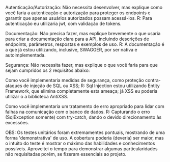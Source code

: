Autenticação/Autorização: Não necessita desenvolver, mas explique como você faria a autenticação
e autorização para proteger os endpoints e garantir que apenas usuários autorizados possam acessá-los.
R: Para autenticação eu utilizaria jwt, com validação de tokens.

Documentação: Não precisa fazer, mas explique brevemente o que usaria para criar a documentação
clara para a API, incluindo descrições de endpoints, parâmetros, respostas e exemplos de uso.
R: A documentação é a que já estou utilizando, inclusive, SWAGGER, por ser nativa e autoimplementada.

Segurança: Não necessita fazer, mas explique o que você faria para que sejam cumpridos os 2
requisitos abaixo:

Como você implementaria medidas de segurança, como proteção contra-ataques de injeção de
SQL ou XSS;
R: Sql Injection estou utilizando Entity Framework, que elimina completamente esta ameaça; já XSS
eu poderia utilizar o a biblioteca AntiXSS.

Como você implementaria um tratamento de erro apropriado para lidar com falhas na
comunicação com o banco de dados.
R: Capturando o erro (SqlException somente) com try-catch, dando o devido direcionamento às excessões.

OBS: Os testes unitários foram extremamentes pontuais, mostrando de uma forma 'demonstrativa' de uso. A 
cobertura poderia (deveria) ser maior, mas o intuito do teste é mostrar o máximo das habilidades e 
conhecimentos possíveis. Aproveitei o tempo para demonstrar algumas particularidades não requisitadas 
porém, se fizeram essenciais ao projeto.
